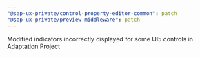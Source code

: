 ```yaml
---
"@sap-ux-private/control-property-editor-common": patch
"@sap-ux-private/preview-middleware": patch
---
```


Modified indicators incorrectly displayed for some UI5 controls in Adaptation Project

